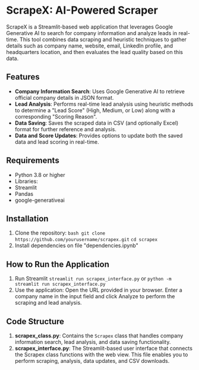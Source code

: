 # ScrapeX: AI-Powered Scraper

ScrapeX is a Streamlit-based web application that leverages Google Generative AI to search for company information and analyze leads in real-time. This tool combines data scraping and heuristic techniques to gather details such as company name, website, email, LinkedIn profile, and headquarters location, and then evaluates the lead quality based on this data.

## Features
* **Company Information Search**: Uses Google Generative AI to retrieve official company details in JSON format.
* **Lead Analysis**: Performs real-time lead analysis using heuristic methods to determine a "Lead Score" (High, Medium, or Low) along with a corresponding "Scoring Reason".
* **Data Saving**: Saves the scraped data in CSV (and optionally Excel) format for further reference and analysis.
* **Data and Score Updates**: Provides options to update both the saved data and lead scoring in real-time.

## Requirements
* Python 3.8 or higher
* Libraries:
 * Streamlit
 * Pandas
 * google-generativeai

## Installation
1. Clone the repository:
   ```bash git clone https://github.com/yourusername/scrapex.git```
   ```cd scrapex ```
2. Install dependencies on file "dependencies.ipynb"

## How to Run the Application
1. Run Streamlit ```streamlit run scrapex_interface.py``` or ```python -m streamlit run scrapex_interface.py```
2. Use the application: Open the URL provided in your browser. Enter a company name in the input field and click Analyze to perform the scraping and lead analysis.

## Code Structure
1. **scrapex_class.py**: Contains the ```Scrapex``` class that handles company information search, lead analysis, and data saving functionality.
2. **scrapex_interface.py**: The Streamlit-based user interface that connects the Scrapex class functions with the web view. This file enables you to perform scraping, analysis, data updates, and CSV downloads.

